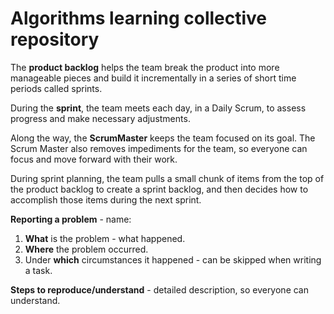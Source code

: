 # Algorithms learning collective repository


The **product backlog** helps the team break the product into more manageable pieces and build it incrementally in a series of short time periods called sprints. 

During the **sprint**, the team meets each day, in a Daily Scrum, to assess progress and make necessary adjustments. 

Along the way, the **ScrumMaster** keeps the team focused on its goal. The Scrum Master also removes impediments for the team, so everyone can focus and move forward with their work. 

During sprint planning, the team pulls a small chunk of items from the top of the product backlog to create a sprint backlog, and then decides how to accomplish those items during the next sprint. 


**Reporting a problem** - name:
1. **What** is the problem - what happened.
2. **Where** the problem occurred.
3. Under **which** circumstances it happened - can be skipped when writing a task.

**Steps to reproduce/understand** - detailed description, so everyone can understand.
